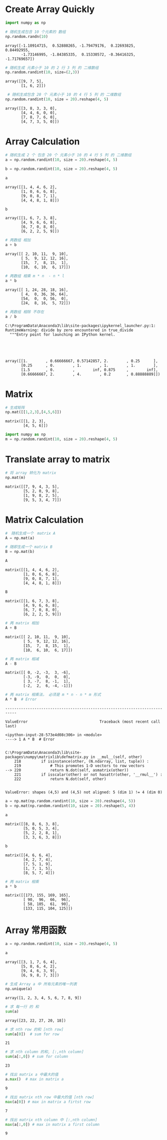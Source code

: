 


# Create Array Quickly


```python
import numpy as np
```


```python
# 随机生成包含 10 个元素的 数组
np.random.randn(10) 
```




    array([-1.10914715,  0.52880265, -1.79479176,  0.22693825,  0.84492955,
           -1.73146995, -1.84385335,  0.15330572, -0.36416325, -1.71769657])




```python
# 随机生成 元素小于 10 的 2 行 3 列 的 二维数组
np.random.randint(10, size=(2,3)) 
```




    array([[9, 7, 5],
           [1, 6, 2]])




```python
 # 随机生成包含 20 个 元素小于 10 的 4 行 5 列 的 二维数组
np.random.randint(10, size = 20).reshape(4, 5)
```




    array([[3, 8, 3, 3, 0],
           [4, 4, 6, 0, 0],
           [7, 8, 7, 6, 0],
           [4, 7, 3, 5, 0]])



# Array Calculation


```python
# 随机生成 2 个 包含 20 个 元素小于 10 的 4 行 5 列 的 二维数组
a = np.random.randint(10, size = 20).reshape(4, 5) 
```


```python
b = np.random.randint(10, size = 20).reshape(4, 5)
```


```python
a
```




    array([[1, 4, 4, 6, 2],
           [1, 0, 6, 6, 8],
           [9, 0, 8, 7, 1],
           [4, 4, 8, 1, 8]])




```python
b
```




    array([[1, 6, 7, 3, 8],
           [4, 9, 6, 6, 8],
           [6, 7, 0, 8, 0],
           [6, 2, 2, 5, 9]])




```python
# 两数组 相加
a + b
```




    array([[ 2, 10, 11,  9, 10],
           [ 5,  9, 12, 12, 16],
           [15,  7,  8, 15,  1],
           [10,  6, 10,  6, 17]])




```python
# 两数组 相乘 m * n  - n * l
a * b
```




    array([[ 1, 24, 28, 18, 16],
           [ 4,  0, 36, 36, 64],
           [54,  0,  0, 56,  0],
           [24,  8, 16,  5, 72]])




```python
# 两数组 相除 不存在
a / b
```

    C:\ProgramData\Anaconda3\lib\site-packages\ipykernel_launcher.py:1: RuntimeWarning: divide by zero encountered in true_divide
      """Entry point for launching an IPython kernel.
    




    array([[1.        , 0.66666667, 0.57142857, 2.        , 0.25      ],
           [0.25      , 0.        , 1.        , 1.        , 1.        ],
           [1.5       , 0.        ,        inf, 0.875     ,        inf],
           [0.66666667, 2.        , 4.        , 0.2       , 0.88888889]])



# Matrix


```python
# 生成矩阵
np.mat([[1,2,3],[4,5,6]])
```




    matrix([[1, 2, 3],
            [4, 5, 6]])




```python
import numpy as np
m = np.random.randint(10, size = 20).reshape(4, 5)
```

# Translate array to matrix


```python
# 将 array 转化为 matrix
np.mat(m)
```




    matrix([[7, 9, 4, 3, 5],
            [5, 2, 0, 9, 8],
            [1, 9, 8, 2, 5],
            [9, 5, 3, 4, 7]])



# Matrix Calculation


```python
#　随机生成一个　matrix A
A = np.mat(a)
```


```python
# 随即生成一个 matrix B
B = np.mat(b)
```


```python
A
```




    matrix([[1, 4, 4, 6, 2],
            [1, 0, 6, 6, 8],
            [9, 0, 8, 7, 1],
            [4, 4, 8, 1, 8]])




```python
B
```




    matrix([[1, 6, 7, 3, 8],
            [4, 9, 6, 6, 8],
            [6, 7, 0, 8, 0],
            [6, 2, 2, 5, 9]])




```python
# 两 matrix 相加
A + B
```




    matrix([[ 2, 10, 11,  9, 10],
            [ 5,  9, 12, 12, 16],
            [15,  7,  8, 15,  1],
            [10,  6, 10,  6, 17]])




```python
# 两 matrix 相减
A - B
```




    matrix([[ 0, -2, -3,  3, -6],
            [-3, -9,  0,  0,  0],
            [ 3, -7,  8, -1,  1],
            [-2,  2,  6, -4, -1]])




```python
# 两 matrix 相乘法， 必须是 m * n - n * m 形式
A * B  # Error
```


    ---------------------------------------------------------------------------

    ValueError                                Traceback (most recent call last)

    <ipython-input-28-573e4d08c306> in <module>
    ----> 1 A * B  # Error
    

    C:\ProgramData\Anaconda3\lib\site-packages\numpy\matrixlib\defmatrix.py in __mul__(self, other)
        218         if isinstance(other, (N.ndarray, list, tuple)) :
        219             # This promotes 1-D vectors to row vectors
    --> 220             return N.dot(self, asmatrix(other))
        221         if isscalar(other) or not hasattr(other, '__rmul__') :
        222             return N.dot(self, other)
    

    ValueError: shapes (4,5) and (4,5) not aligned: 5 (dim 1) != 4 (dim 0)



```python
a = np.mat(np.random.randint(10, size = 20).reshape(4, 5))
b = np.mat(np.random.randint(10, size = 20).reshape(5, 4))
```


```python
a
```




    matrix([[8, 8, 6, 3, 8],
            [5, 0, 5, 3, 4],
            [5, 2, 2, 8, 1],
            [3, 3, 6, 3, 8]])




```python
b
```




    matrix([[4, 6, 6, 4],
            [4, 2, 7, 4],
            [7, 5, 1, 9],
            [1, 7, 1, 5],
            [8, 5, 7, 4]])




```python
# 两 matrix 相乘
a * b
```




    matrix([[173, 155, 169, 165],
            [ 90,  96,  66,  96],
            [ 58, 105,  61,  90],
            [133, 115, 104, 125]])



# Array 常用函数


```python
a = np.random.randint(10, size = 20).reshape(4, 5)
```


```python
a
```




    array([[3, 1, 7, 6, 4],
           [5, 8, 6, 4, 2],
           [9, 4, 6, 3, 9],
           [6, 9, 8, 7, 3]])




```python
# 生成 Array a 中 所有元素的唯一列表
np.unique(a)
```




    array([1, 2, 3, 4, 5, 6, 7, 8, 9])




```python
# 求 每一行 的 和
sum(a)
```




    array([23, 22, 27, 20, 18])




```python
# 求 nth row 的和 [nth row]
sum(a[0])  # sum for row
```




    21




```python
# 求 nth column 的和, [:,nth column]
sum(a[:,0]) # sum for column
```




    23




```python
# 找出 matrix a 中最大的值
a.max()  # max in matrix a 
```




    9




```python
# 找出 matrix nth row 中最大的值 [nth row]
max(a[0]) # max in matrix a firtst row
```




    7




```python
# 找出 matrix nth column 中 [:,nth column]
max(a[:,0]) # max in matrix a first column
```




    9


